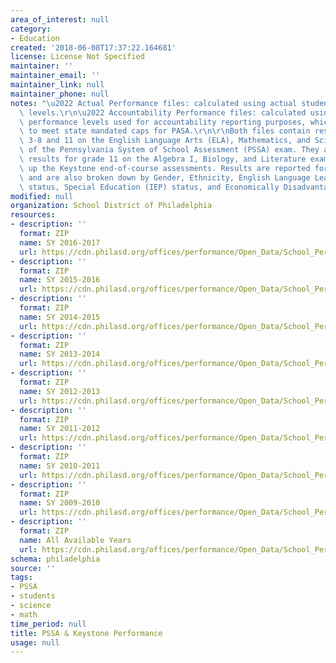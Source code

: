 ```yaml
---
area_of_interest: null
category: 
- Education
created: '2018-06-08T17:37:22.164681'
license: License Not Specified
maintainer: ''
maintainer_email: ''
maintainer_link: null
maintainer_phone: null
notes: "\u2022 Actual Performance files: calculated using actual student performance\
  \ levels.\r\n\u2022 Accountability Performance files: calculated using the student\
  \ performance levels used for accountability reporting purposes, which are revised\
  \ to meet state mandated caps for PASA.\r\n\r\nBoth files contain results for grades\
  \ 3-8 and 11 on the English Language Arts (ELA), Mathematics, and Science portions\
  \ of the Pennsylvania System of School Assessment (PSSA) exam. They also include\
  \ results for grade 11 on the Algebra I, Biology, and Literature exams that make\
  \ up the Keystone end-of-course assessments. Results are reported for All Students,\
  \ and are also broken down by Gender, Ethnicity, English Language Learner (ELL)\
  \ status, Special Education (IEP) status, and Economically Disadvantaged status."
modified: null
organization: School District of Philadelphia
resources:
- description: ''
  format: ZIP
  name: SY 2016-2017
  url: https://cdn.philasd.org/offices/performance/Open_Data/School_Performance/PSSA_Keystone/2016_2017_PSSA_Keystone_All_Data.zip
- description: ''
  format: ZIP
  name: SY 2015-2016
  url: https://cdn.philasd.org/offices/performance/Open_Data/School_Performance/PSSA_Keystone/2015_2016_PSSA_Keystone_All_Data.zip
- description: ''
  format: ZIP
  name: SY 2014-2015
  url: https://cdn.philasd.org/offices/performance/Open_Data/School_Performance/PSSA_Keystone/2014_2015_PSSA_Keystone_All_Data.zip
- description: ''
  format: ZIP
  name: SY 2013-2014
  url: https://cdn.philasd.org/offices/performance/Open_Data/School_Performance/PSSA_Keystone/2013_2014_PSSA_Keystone_All_Data.zip
- description: ''
  format: ZIP
  name: SY 2012-2013
  url: https://cdn.philasd.org/offices/performance/Open_Data/School_Performance/PSSA_Keystone/2012_2013_PSSA_Keystone_All_Data.zip
- description: ''
  format: ZIP
  name: SY 2011-2012
  url: https://cdn.philasd.org/offices/performance/Open_Data/School_Performance/PSSA_Keystone/2011_2012_PSSA_All_Data.zip
- description: ''
  format: ZIP
  name: SY 2010-2011
  url: https://cdn.philasd.org/offices/performance/Open_Data/School_Performance/PSSA_Keystone/2010_2011_PSSA_All_Data.zip
- description: ''
  format: ZIP
  name: SY 2009-2010
  url: https://cdn.philasd.org/offices/performance/Open_Data/School_Performance/PSSA_Keystone/2009_2010_PSSA_All_Data.zip
- description: ''
  format: ZIP
  name: All Available Years
  url: https://cdn.philasd.org/offices/performance/Open_Data/School_Performance/PSSA_Keystone/PSSA_Keystone_All_Years.zip
schema: philadelphia
source: ''
tags:
- PSSA
- students
- science
- math
time_period: null
title: PSSA & Keystone Performance
usage: null
---
```

